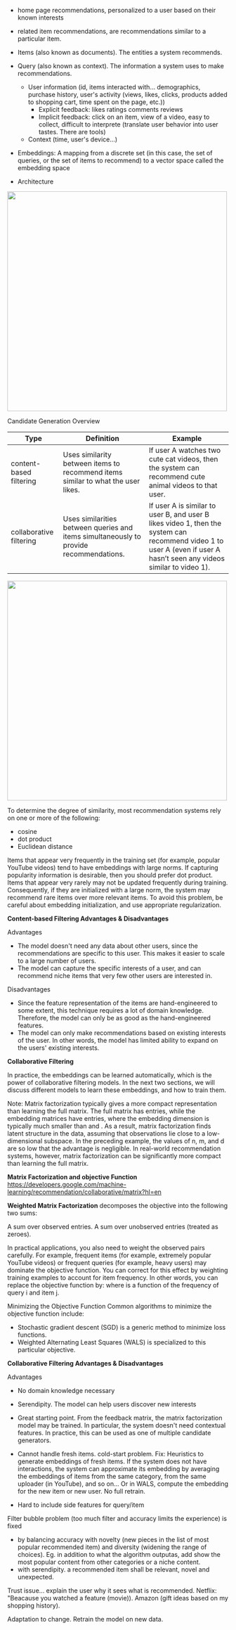


- home page recommendations,  personalized to a user based on their known interests
- related item recommendations, are recommendations similar to a particular item.

- Items (also known as documents). The entities a system recommends.
- Query (also known as context). The information a system uses to make recommendations.
  - User information (id, items interacted with... demographics, purchase history, user's activity (views, likes, clicks, products added to shopping cart, time spent on the page, etc.))
    - Explicit feedback: likes ratings comments reviews
    - Implicit feedback: click on an item, view of a video, easy to collect, difficult to interprete (translate user behavior into user tastes. There are tools)
  - Context (time, user's device...)
- Embeddings: A mapping from a discrete set (in this case, the set of queries, or the set of items to recommend) to a vector space called the embedding space

- Architecture
  
<img width="500" src="https://developers.google.com/machine-learning/recommendation/images/Process.svg">

Candidate Generation Overview

|Type|Definition|Example| 
|---|---|---|
|content-based filtering|	Uses similarity between items to recommend items similar to what the user likes.	|If user A watches two cute cat videos, then the system can recommend cute animal videos to that user. |
|collaborative filtering |	Uses similarities between queries and items simultaneously to provide recommendations.|	If user A is similar to user B, and user B likes video 1, then the system can recommend video 1 to user A (even if user A hasn’t seen any videos similar to video 1).|

<img width="500" src="https://developers.google.com/machine-learning/recommendation/images/Similarity.svg">


To determine the degree of similarity, most recommendation systems rely on one or more of the following:
- cosine
- dot product
- Euclidean distance

Items that appear very frequently in the training set (for example, popular YouTube videos) tend to have embeddings with large norms. If capturing popularity information is desirable, then you should prefer dot product.
Items that appear very rarely may not be updated frequently during training. Consequently, if they are initialized with a large norm, the system may recommend rare items over more relevant items. To avoid this problem, be careful about embedding initialization, and use appropriate regularization.


**Content-based Filtering Advantages & Disadvantages**

Advantages

- The model doesn't need any data about other users, since the recommendations are specific to this user. This makes it easier to scale to a large number of users.
- The model can capture the specific interests of a user, and can recommend niche items that very few other users are interested in.

Disadvantages

- Since the feature representation of the items are hand-engineered to some extent, this technique requires a lot of domain knowledge. Therefore, the model can only be as good as the hand-engineered features.
- The model can only make recommendations based on existing interests of the user. In other words, the model has limited ability to expand on the users' existing interests.

**Collaborative Filtering**

In practice, the embeddings can be learned automatically, which is the power of collaborative filtering models. In the next two sections, we will discuss different models to learn these embeddings, and how to train them.


Note: Matrix factorization typically gives a more compact representation than learning the full matrix. The full matrix has  entries, while the embedding matrices  have  entries, where the embedding dimension  is typically much smaller than  and . As a result, matrix factorization finds latent structure in the data, assuming that observations lie close to a low-dimensional subspace. In the preceding example, the values of n, m, and d are so low that the advantage is negligible. In real-world recommendation systems, however, matrix factorization can be significantly more compact than learning the full matrix.

**Matrix Factorization and objective Function**
https://developers.google.com/machine-learning/recommendation/collaborative/matrix?hl=en

**Weighted Matrix Factorization** decomposes the objective into the following two sums:

A sum over observed entries.
A sum over unobserved entries (treated as zeroes).

In practical applications, you also need to weight the observed pairs carefully. For example, frequent items (for example, extremely popular YouTube videos) or frequent queries (for example, heavy users) may dominate the objective function. You can correct for this effect by weighting training examples to account for item frequency. In other words, you can replace the objective function by:
where  is a function of the frequency of query i and item j.

Minimizing the Objective Function
Common algorithms to minimize the objective function include:

- Stochastic gradient descent (SGD) is a generic method to minimize loss functions.
- Weighted Alternating Least Squares (WALS) is specialized to this particular objective.

**Collaborative Filtering Advantages & Disadvantages**

Advantages
- No domain knowledge necessary
- Serendipity. The model can help users discover new interests
- Great starting point. From the feedback matrix, the matrix factorization model may be trained. In particular, the system doesn't need contextual features.  In practice, this can be used as one of multiple candidate generators.

- Cannot handle fresh items. cold-start problem. Fix: Heuristics to generate embeddings of fresh items. If the system does not have interactions, the system can approximate its embedding by averaging the embeddings of items from the same category, from the same uploader (in YouTube), and so on... Or in WALS, compute the embedding for the new item or new user. No full retrain.
- Hard to include side features for query/item




Filter bubble problem (too much filter and accuracy limits the experience) is fixed 
- by balancing accuracy with novelty (new pieces in the list of most popular recommended item) and diversity (widening the range of choices). Eg. in addition to what the algorithm outputas, add show the most popular content from other categories or a niche content.
- with serendipity. a recommended item shall be relevant, novel and unexpected.
  
Trust issue... explain the user why it sees what is recommended. Netflix: "Beacause you watched a feature (movie)). Amazon (gift ideas based on my shopping history).

Adaptation to change. Retrain the model on new data.